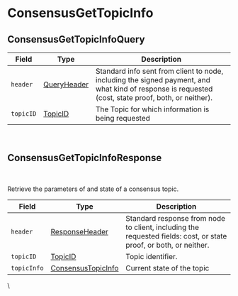 # ConsensusGetTopicInfo

## ConsensusGetTopicInfoQuery

| Field     | Type                                             | Description                                                                                                                                                                            |
| --------- | ------------------------------------------------ | -------------------------------------------------------------------------------------------------------------------------------------------------------------------------------------- |
| `header`  | ​[QueryHeader](../miscellaneous/queryheader.md)​ | Standard info sent from client to node, including the signed payment, and what kind of response is requested (cost, state proof, both, or neither). |
| `topicID` | ​[TopicID](../basic-types/topicid.md)​           | The Topic for which information is being requested                                                                                                                                     |

‌

## ConsensusGetTopicInfoResponse <a href="#consensusgettopicinforesponse" id="consensusgettopicinforesponse"></a>

‌

Retrieve the parameters of and state of a consensus topic.

| Field       | Type                                                   | Description                                                                                                                                       |
| ----------- | ------------------------------------------------------ | ------------------------------------------------------------------------------------------------------------------------------------------------- |
| `header`    | ​[ResponseHeader](../miscellaneous/responseheader.md)​ | Standard response from node to client, including the requested fields: cost, or state proof, or both, or neither. |
| `topicID`   | ​[TopicID](../basic-types/topicid.md)​                 | Topic identifier.                                                                                                                 |
| `topicInfo` | ​[ConsensusTopicInfo](consensustopicinfo.md)​          | Current state of the topic                                                                                                                        |

​\\
